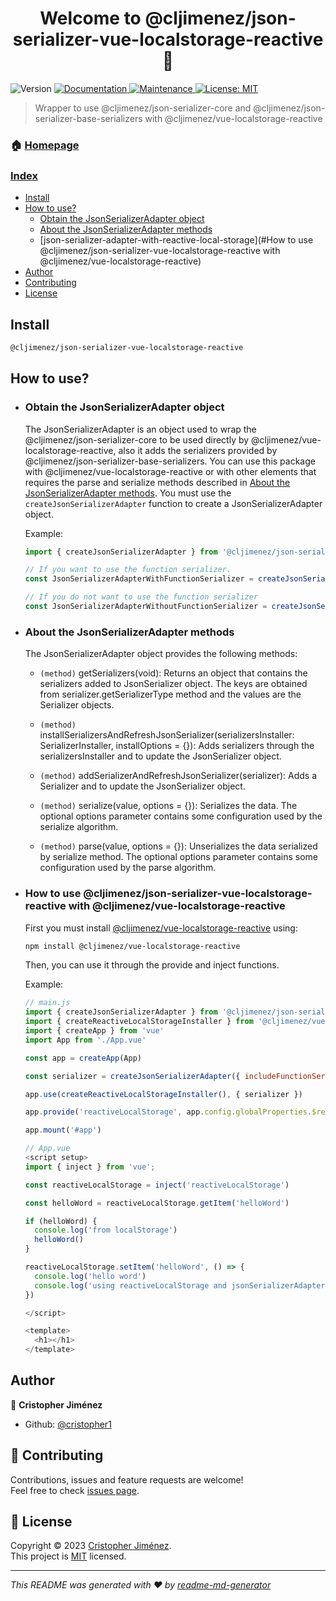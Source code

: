 <h1 align="center">Welcome to @cljimenez/json-serializer-vue-localstorage-reactive 👋</h1>
<p>
  <img alt="Version" src="https://img.shields.io/badge/version-1.0.0-blue.svg?cacheSeconds=2592000" />
  <a href="https://github.com/cristopher1/json-serializer-vue-localstorage-reactive#readme" target="_blank">
    <img alt="Documentation" src="https://img.shields.io/badge/documentation-yes-brightgreen.svg" />
  </a>
  <a href="https://github.com/cristopher1/json-serializer-vue-localstorage-reactive/graphs/commit-activity" target="_blank">
    <img alt="Maintenance" src="https://img.shields.io/badge/Maintained%3F-yes-green.svg" />
  </a>
  <a href="https://github.com/cristopher1/json-serializer-vue-localstorage-reactive/blob/master/LICENSE" target="_blank">
    <img alt="License: MIT" src="https://img.shields.io/github/license/cristopher1/json-serializer-vue-localstorage-reactive" />
  </a>
</p>

> Wrapper to use @cljimenez/json-serializer-core and @cljimenez/json-serializer-base-serializers with @cljimenez/vue-localstorage-reactive

### 🏠 [Homepage](https://github.com/cristopher1/json-serializer-vue-localstorage-reactive#readme)

### [Index](#index)

- [Install](#install)
- [How to use?](#how-to-use?)
  - [Obtain the JsonSerializerAdapter object](#obtain-json-serializer-adapter-object)
  - [About the JsonSerializerAdapter methods](#json-serializer-adapter-interface)
  - [json-serializer-adapter-with-reactive-local-storage](#How to use @cljimenez/json-serializer-vue-localstorage-reactive with @cljimenez/vue-localstorage-reactive)
- [Author](#author)
- [Contributing](#contributing)
- [License](#license)

## Install

```sh
@cljimenez/json-serializer-vue-localstorage-reactive
```

## <a id="how-to-use?"></a> How to use?

- ### <a id="obtain-json-serializer-adapter-object"></a> Obtain the JsonSerializerAdapter object

  The JsonSerializerAdapter is an object used to wrap the @cljimenez/json-serializer-core to be used directly by @cljimenez/vue-localstorage-reactive, also it adds the serializers provided by @cljimenez/json-serializer-base-serializers. You can use this package with @cljimenez/vue-localstorage-reactive or with other elements that requires the parse and serialize methods described in [About the JsonSerializerAdapter methods](#json-serializer-adapter-interface). You must use the `createJsonSerializerAdapter` function to create a JsonSerializerAdapter object.

  Example:

  ```js
  import { createJsonSerializerAdapter } from '@cljimenez/json-serializer-vue-localstorage-reactive'

  // If you want to use the function serializer.
  const JsonSerializerAdapterWithFunctionSerializer = createJsonSerializerAdapter({ includeFunctionSerializer: true })

  // If you do not want to use the function serializer
  const JsonSerializerAdapterWithoutFunctionSerializer = createJsonSerializerAdapter()
  ```
- ### <a id="json-serializer-adapter-interface"></a> About the JsonSerializerAdapter methods

  The JsonSerializerAdapter object provides the following methods:

  - `(method)` getSerializers(void): Returns an object that contains the serializers added to JsonSerializer object. The keys are obtained from serializer.getSerializerType method and the values are the Serializer objects.
    
  - `(method)` installSerializersAndRefreshJsonSerializer(serializersInstaller: SerializerInstaller, installOptions = {}): Adds serializers through the serializersInstaller and to update the JsonSerializer object.
    
  - `(method)` addSerializerAndRefreshJsonSerializer(serializer): Adds a Serializer and to update the JsonSerializer object.
    
  - `(method)` serialize(value, options = {}): Serializes the data. The optional options parameter contains some configuration used by the serialize algorithm.
    
  - `(method)` parse(value, options = {}): Unserializes the data serialized by serialize method. The optional options parameter contains some configuration used by the parse algorithm.

- ### <a id="json-serializer-adapter-with-reactive-local-storage"></a> How to use @cljimenez/json-serializer-vue-localstorage-reactive with @cljimenez/vue-localstorage-reactive

  First you must install [@cljimenez/vue-localstorage-reactive](https://www.npmjs.com/package/@cljimenez/vue-localstorage-reactive) using:

  ```sh
  npm install @cljimenez/vue-localstorage-reactive
  ```

  Then, you can use it through the provide and inject functions.

  Example:

  ```js
  // main.js
  import { createJsonSerializerAdapter } from '@cljimenez/json-serializer-vue-localstorage-reactive'
  import { createReactiveLocalStorageInstaller } from '@cljimenez/vue-localstorage-reactive'
  import { createApp } from 'vue'
  import App from './App.vue'

  const app = createApp(App)

  const serializer = createJsonSerializerAdapter({ includeFunctionSerializer: true })

  app.use(createReactiveLocalStorageInstaller(), { serializer })

  app.provide('reactiveLocalStorage', app.config.globalProperties.$reactiveLocalStorage)

  app.mount('#app')

  // App.vue
  <script setup>
  import { inject } from 'vue';

  const reactiveLocalStorage = inject('reactiveLocalStorage')

  const helloWord = reactiveLocalStorage.getItem('helloWord')

  if (helloWord) {
    console.log('from localStorage')
    helloWord()
  }

  reactiveLocalStorage.setItem('helloWord', () => {
    console.log('hello word')
    console.log('using reactiveLocalStorage and jsonSerializerAdapter')
  })

  </script>

  <template>
    <h1></h1>
  </template>
  ```

## <a id="author"></a> Author

👤 **Cristopher Jiménez**

* Github: [@cristopher1](https://github.com/cristopher1)

## <a id="contributing"></a> 🤝 Contributing

Contributions, issues and feature requests are welcome!<br />Feel free to check [issues page](https://github.com/cristopher1/json-serializer-vue-localstorage-reactive/issues).

## <a id="license"></a> 📝 License

Copyright © 2023 [Cristopher Jiménez](https://github.com/cristopher1).<br />
This project is [MIT](https://github.com/cristopher1/json-serializer-vue-localstorage-reactive/blob/master/LICENSE) licensed.

***
_This README was generated with ❤️ by [readme-md-generator](https://github.com/kefranabg/readme-md-generator)_
